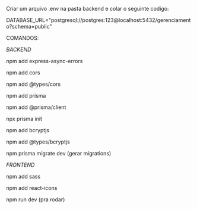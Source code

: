 Criar um arquivo .env na pasta backend e colar o seguinte codigo:

DATABASE_URL="postgresql://postgres:123@localhost:5432/gerenciamento?schema=public"

COMANDOS:

*BACKEND*

npm add express-async-errors

npm add cors

npm add @types/cors

npm add prisma

npm add @prisma/client

npx prisma init

npm add bcryptjs 

npm add @types/bcryptjs 


npm prisma migrate dev (gerar migrations)

*FRONTEND*

npm add sass

npm add react-icons

npm run dev (pra rodar)
